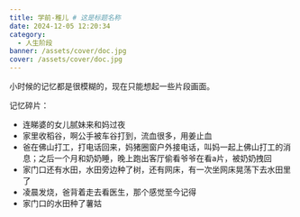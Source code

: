 ```yaml
---
title: 学前-稚儿 # 这是标题名称
date: 2024-12-05 12:20:34
category:
  - 人生阶段
banner: /assets/cover/doc.jpg
cover: /assets/cover/doc.jpg
---
```


小时候的记忆都是很模糊的，现在只能想起一些片段画面。 

记忆碎片：
- 连睇婆的女儿腻妹来和妈过夜
- 家里收稻谷，啊公手被车谷打到，流血很多，用姜止血
- 爸在佛山打工，打电话回来，妈猪圈窗户外接电话，叫妈一起上佛山打工的消息；之后一个月和奶奶睡，晚上跑出客厅偷看爷爷在看a片，被奶奶拽回
- 家门口还有水田，水田旁边种了树，还有网床，有一次坐网床晃荡下去水田里了
- 凌晨发烧，爸背着走去看医生，那个感觉至今记得
- 家门口的水田种了薯姑
